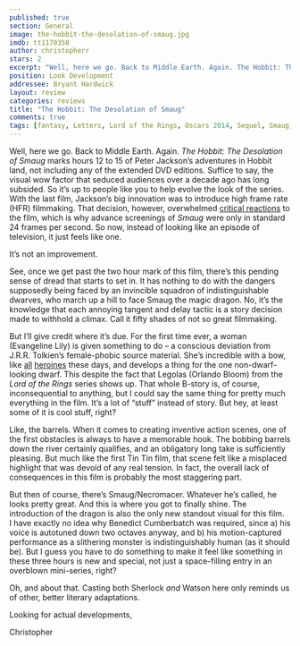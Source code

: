 ```yaml
---
published: true
section: General
image: the-hobbit-the-desolation-of-smaug.jpg
imdb: tt1170358
author: christopherr 
stars: 2
excerpt: "Well, here we go. Back to Middle Earth. Again. The Hobbit: The Desolation of Smaug marks hours 12 to 15 of Peter Jackson's adventures in Hobbit land, not including any of the extended DVD editions."
position: Look Development
addressee: Bryant Hardwick
layout: review
categories: reviews
title: "The Hobbit: The Desolation of Smaug"
comments: true
tags: [fantasy, Letters, Lord of the Rings, Oscars 2014, Sequel, Smaug, The Hobbit]
---
```

<p>Well, here we go. Back to Middle Earth. Again. <em>The Hobbit: The Desolation of Smaug</em> marks hours 12 to 15 of Peter Jackson&rsquo;s adventures in Hobbit land, not including any of the extended DVD editions. Suffice to say, the visual wow factor that seduced audiences over a decade ago has long subsided. So it&rsquo;s up to people like you to help evolve the look of the series. With the last film, Jackson&rsquo;s big innovation was to introduce high frame rate (HFR) filmmaking. That decision, however, overwhelmed <a href="/content/2012/12/14/the-hobbit-an-unexpected-journey.html">critical reactions</a> to the film, which is why advance screenings of <em>Smaug</em> were only in standard 24 frames per second. So now, instead of looking like an episode of television, it just feels like one.</p>
<p>It&rsquo;s not an improvement.</p>
<p>See, once we get past the two hour mark of this film, there&rsquo;s this pending sense of dread that starts to set in. It has nothing to do with the dangers supposedly being faced by an invincible squadron of indistinguishable dwarves, who march up a hill to face Smaug the magic dragon. No, it&rsquo;s the knowledge that each annoying tangent and delay tactic is a story decision made to withhold a climax. Call it fifty shades of not so great filmmaking.</p>
<p>But I&rsquo;ll give credit where it&rsquo;s due. For the first time ever, a woman (Evangeline Lily) is given something to do &ndash; a conscious deviation from J.R.R. Tolkien&rsquo;s female-phobic source material. She&rsquo;s incredible with a bow, like <a href="/content/2012/6/26/brave.html">all</a> <a href="/content/2013/11/21/catching-fire.html">heroines</a> these days, and develops a thing for the one non-dwarf-looking dwarf. This despite the fact that Legolas (Orlando Bloom) from the <em>Lord of the Rings</em> series shows up. That whole B-story is, of course, inconsequential to anything, but I could say the same thing for pretty much everything in the film. It&rsquo;s a lot of &ldquo;stuff&rdquo; instead of story. But hey, at least some of it is cool stuff, right?</p>
<p>Like, the barrels. When it comes to creating inventive action scenes, one of the first obstacles is always to have a memorable hook. The bobbing barrels down the river certainly qualifies, and an obligatory long take is sufficiently pleasing. But much like the first Tin Tin film, that scene felt like a misplaced highlight that was devoid of any real tension. In fact, the overall lack of consequences in this film is probably the most staggering part.</p>
<p>But then of course, there&rsquo;s Smaug/Necromacer. Whatever he&rsquo;s called, he looks pretty great. And this is where you got to finally shine. The introduction of the dragon is also the only new standout visual for this film.&nbsp; I have exactly no idea why Benedict Cumberbatch was required, since a) his voice is autotuned down two octaves anyway, and b) his motion-captured performance as a slithering monster is indistinguishably human (as it should be). But I guess you have to do something to make it feel like something in these three hours is new and special, not just a space-filling entry in an overblown mini-series, right?</p>
<p>Oh, and about that. Casting both Sherlock <em>and</em> Watson here only reminds us of other, better literary adaptations.</p>
<p>Looking for actual developments,</p>
<p>Christopher</p>
